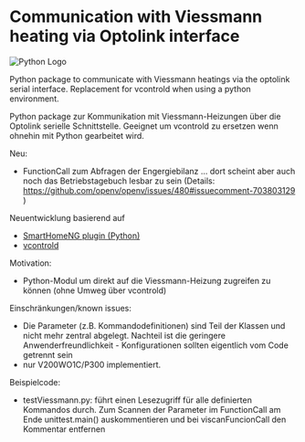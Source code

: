 # Communication with Viessmann heating via Optolink interface


![Python Logo](https://www.python.org/static/community_logos/python-logo.png "Sample inline image")

Python package to communicate with Viessmann heatings via the optolink serial interface.
Replacement for vcontrold when using a python environment.

Python package zur Kommunikation mit Viessmann-Heizungen über die Optolink serielle Schnittstelle.
Geeignet um vcontrold zu ersetzen wenn ohnehin mit Python gearbeitet wird.

Neu:
- FunctionCall zum Abfragen der Engergiebilanz ... dort scheint aber auch noch das Betriebstagebuch lesbar zu sein (Details: https://github.com/openv/openv/issues/480#issuecomment-703803129 )

Neuentwicklung basierend  auf 
-  [SmartHomeNG plugin (Python)][SHNGpyPlugin]
-  [vcontrold][vcontrold]

Motivation:
- Python-Modul um direkt auf die Viessmann-Heizung zugreifen zu können (ohne Umweg über vcontrold)

Einschränkungen/known issues:
 - Die Parameter (z.B. Kommandodefinitionen) sind Teil der Klassen und nicht mehr zentral abgelegt.
   Nachteil ist die geringere Anwenderfreundlichkeit - Konfigurationen sollten eigentlich vom Code getrennt sein
 - nur V200WO1C/P300 implementiert. 

Beispielcode:
- testViessmann.py: führt einen Lesezugriff für alle definierten Kommandos durch. Zum Scannen der Parameter im FunctionCall am Ende unittest.main() auskommentieren und bei viscanFuncionCall den Kommentar entfernen




[vcontrold]: https://github.com/openv (vcontrold)
[SHNGpyPlugin]: https://github.com/sisamiwe/myplugins/tree/master/viessmann (SmartHomeNG python Plugin)
[packaging guide]: https://packaging.python.org
[distribution tutorial]: https://packaging.python.org/tutorials/packaging-projects/
[src]: https://github.com/
[rst]: http://docutils.sourceforge.net/rst.html
[md]: https://tools.ietf.org/html/rfc7764#section-3.5 "CommonMark variant"
[md use]: https://packaging.python.org/specifications/core-metadata/#description-content-type-optional
